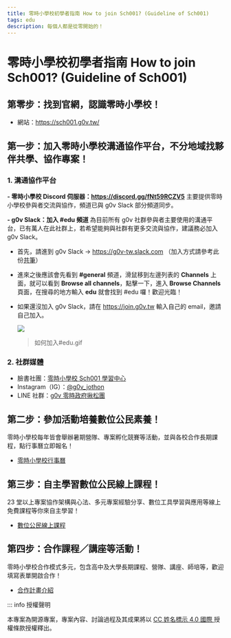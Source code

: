 ```yaml
---
title: 零時小學校初學者指南 How to join Sch001? (Guideline of Sch001)
tags: edu
description: 每個人都是從零開始的！
---
```


# 零時小學校初學者指南 How to join Sch001? (Guideline of Sch001)


## 第零步：找到官網，認識零時小學校！

- 網站：https://sch001.g0v.tw/

## 第一步：加入零時小學校溝通協作平台，不分地域找夥伴共學、協作專案！


### 1. 溝通協作平台
**- 零時小學校 Discord 伺服器：https://discord.gg/fNt59RCZV5**
主要提供零時小學校參與者交流與協作，頻道已與 g0v Slack 部分頻道同步。

**- g0v Slack：加入 #edu 頻道**
為目前所有 g0v 社群參與者主要使用的溝通平台，已有萬人在此社群上，若希望能夠與社群有更多交流與協作，建議務必加入 g0v Slack。

* 首先，請進到 g0v Slack -> https://g0v-tw.slack.com
（加入方式請參考此份[共筆](https://g0v.hackmd.io/@jothon/howtojoinslackedu)）
* 進來之後應該會先看到 **#general** 頻道，滑鼠移到左邊列表的 **Channels** 上面，就可以看到 **Browse all channels**，點擊一下，進入 **Browse Channels** 頁面，在搜尋的地方輸入 **edu** 就會找到 #edu 囉！歡迎光臨！
* 如果還沒加入 g0v Slack，請在 https://join.g0v.tw 輸入自己的 email，邀請自己加入。

    ![](https://media.giphy.com/media/UsNQ998B9xafstG7bX/giphy.gif)
    > 如何加入#edu.gif

### 2. 社群媒體
- 臉書社團：[零時小學校 Sch001 學習中心](https://www.facebook.com/groups/jothon.sch001)
- Instagram（IG）：[@g0v_jothon](https://www.instagram.com/g0v_jothon/)
- LINE 社群：[g0v 零時政府揪松團](http://bit.ly/jothon-LINE)

## 第二步：參加活動培養數位公民素養！

零時小學校每年皆會舉辦暑期營隊、專案孵化競賽等活動，並與各校合作長期課程，點行事曆立即報名！

- [零時小學校行事曆](https://g0v.hackmd.io/@jothon/jothon2023)


## 第三步：自主學習數位公民線上課程！
23 堂以上專案協作架構與心法、多元專案經驗分享、數位工具學習與應用等線上免費課程等你來自主學習！

- [數位公民線上課程](https://g0v.hackmd.io/@jothon/Sch001courses)


## 第四步：合作課程／講座等活動！
零時小學校合作模式多元，包含高中及大學長期課程、營隊、講座、師培等，歡迎填寫表單開啟合作！

- [合作計畫介紹](https://g0v.hackmd.io/@jothon/sch001pr0jectcourseplan)


::: info
授權聲明

本專案為開源專案，專案內容、討論過程及其成果將以 [CC 姓名標示 4.0 國際 ](https://creativecommons.org/licenses/by/4.0/deed.zh_TW)授權條款授權釋出。

